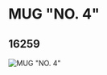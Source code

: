 # MUG "NO. 4"
## 16259
![MUG "NO. 4"](https://lc-www-live-s.legocdn.com/media/bricks/5/2/6057852.jpg)